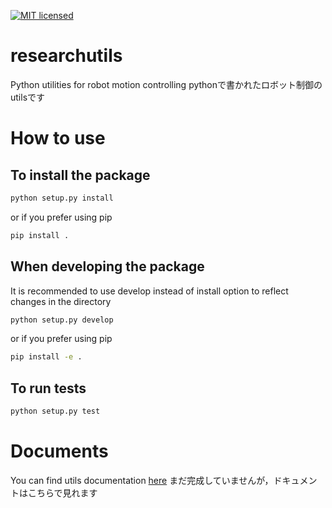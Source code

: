 [![MIT licensed](https://img.shields.io/badge/license-MIT-blue.svg)](LICENSE)

# researchutils
Python utilities for robot motion controlling
pythonで書かれたロボット制御のutilsです

# How to use
## To install the package

```bash
python setup.py install
```

or if you prefer using pip

```bash
pip install .
```

## When developing the package

It is recommended to use develop instead of install option to reflect changes in the directory

```bash
python setup.py develop
```

or if you prefer using pip

```bash
pip install -e .
```

## To run tests
```bash
python setup.py test
```

# Documents
You can find utils documentation [here](https://shunichi09.github.io/Utils/)
まだ完成していませんが，ドキュメントはこちらで見れます